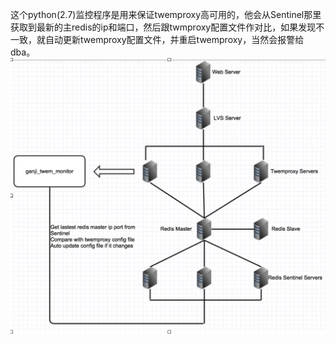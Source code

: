 这个python(2.7)监控程序是用来保证twemproxy高可用的，他会从Sentinel那里获取到最新的主redis的ip和端口，然后跟twmproxy配置文件作对比，如果发现不一致，就自动更新twemproxy配置文件，并重启twemproxy，当然会报警给dba。
![redis架构图](./tmac_monitor_twem.png)
